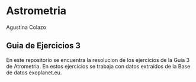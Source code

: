 # Astrometria

Agustina Colazo
## Guia de Ejercicios 3

En este repositorio se encuentra la resolucion de los ejercicios de la Guia 3 de Atrometria. En estos ejercicios se trabaja con datos extraidos de la Base de datos exoplanet.eu.
